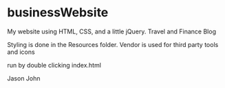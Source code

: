 # businessWebsite
My website using HTML, CSS, and a little jQuery. Travel and Finance Blog

Styling is done in the Resources folder. 
Vendor is used for third party tools and icons

run by double clicking index.html

Jason John
